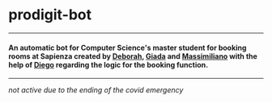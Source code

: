# prodigit-bot

---------

#### An automatic bot for Computer Science's master student for booking rooms at Sapienza created by [Deborah](https://github.com/deborahdore), [Giada](https://github.com/Ciatta) and [Massimiliano](https://github.com/SuppahDent) with the help of [Diego](https://github.com/l0r3m1psum) regarding the logic for the booking function. 

---------

_not active due to the ending of the covid emergency_
